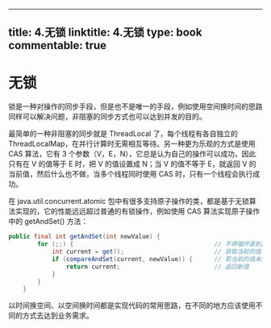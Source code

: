 
---
title: 4.无锁
linktitle: 4.无锁
type: book
commentable: true
---

# 无锁

锁是一种对操作的同步手段，但是也不是唯一的手段，例如使用空间换时间的思路同样可以解决问题，非阻塞的同步方式也可以达到并发的目的。

最简单的一种非阻塞的同步就是 ThreadLocal 了，每个线程有各自独立的 ThreadLocalMap，在并行计算时无需相互等待。另一种更为乐观的方式是使用 CAS 算法，它有 3 个参数（V，E，N），它总是认为自己的操作可以成功，因此只有在 V 的值等于 E 时，把 V 的值设置成 N；当 V 的值不等于 E，就返回 V 的当前值，然后什么也不做，当多个线程同时使用 CAS 时，只有一个线程会执行成功。

在 java.util.concurrent.atomic 包中有很多支持原子操作的类，都是基于无锁算法实现的，它的性能远远超过普通的有锁操作，例如使用 CAS 算法实现原子操作中的 getAndSet() 方法：

```java
public final int getAndSet(int newValue) {
        for (;;) {                                       // 不停循环直到成功
            int current = get();                         // 获取当前的值
            if (compareAndSet(current, newValue)) {      // 若当前的值未受其他线程影响，则设置为新值
                return current;                          // 返回新值
            }
        }
    }
```

以时间换空间、以空间换时间都是实现代码的常用思路，在不同的地方应该使用不同的方式去达到业务需求。

    